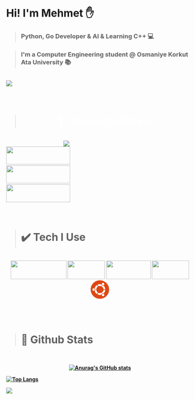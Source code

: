 # Hi! I'm Mehmet :hand:
> ### Python, Go Developer & AI & Learning C++ :computer: 

> ### I'm a Computer Engineering student @ Osmaniye Korkut Ata University 📚

<br />

<img src="https://www.charterglobal.com/wp-content/uploads/2019/01/o1920108014140002018.gif" />

<br />
<br />
<br />


># <center> <font color="white">:link: Connect with me!</font></center> 

<br />


<img src="https://giffiles.alphacoders.com/211/211099.gif" width=350 align="right">


[<img height="48" width="172" src="https://img.shields.io/badge/Instagram-E4405F?style=for-the-badge&logo=instagram&logoColor=white"/>][instagram]
<b><br />
[<img height="48" width="172" src="https://img.shields.io/badge/LinkedIn-0077B5?style=for-the-badge&logo=linkedin&logoColor=white"/>][linkedin]
<b><br />
[<img height="48" width="172" src="https://img.shields.io/badge/Twitter-1DA1F2?style=for-the-badge&logo=twitter&logoColor=white" />][twitter]

<br />

[instagram]: https://www.instagram.com/mehmetsolakk0/?hl=tr
[linkedin]: https://www.linkedin.com/in/mehmet-solak-250216224/
[twitter]: https://twitter.com/LeclercVekili0


> # :heavy_check_mark: Tech I Use

<br />

<center>

<img src="https://img.shields.io/badge/Python-3776AB?style=for-the-badge&logo=python&logoColor=white" width=150 height=50 />
<img src="https://img.shields.io/badge/Go-00ADD8?style=for-the-badge&logo=go&logoColor=white" width=100 height=50>
<img src="https://img.shields.io/badge/C%2B%2B-00599C?style=for-the-badge&logo=c%2B%2B&logoColor=white" width=120 height=50 />
<img src="https://img.shields.io/badge/GIT-E44C30?style=for-the-badge&logo=git&logoColor=white" width=100 height=50>
<img src="https://raw.githubusercontent.com/github/explore/80688e429a7d4ef2fca1e82350fe8e3517d3494d/topics/ubuntu/ubuntu.png" width=50>
</center>

<br />
<br />
<br />

> # :signal_strength: Github Stats

<center>

<br />

[![Anurag's GitHub stats](https://github-readme-stats.vercel.app/api?username=knetic0)](https://github.com/anuraghazra/github-readme-stats)

</center>
  
[![Top Langs](https://github-readme-stats.vercel.app/api/top-langs/?username=knetic0&layout=compact)](https://github.com/anuraghazra/github-readme-stats)

![](https://komarev.com/ghpvc/?username=knetic0&color=blue)

<!---
knetic0/knetic0 is a ✨ special ✨ repository because its `README.md` (this file) appears on your GitHub profile.
You can click the Preview link to take a look at your changes.
--->

